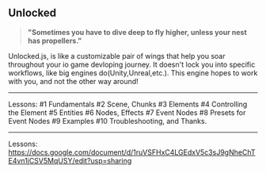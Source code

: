 ## Unlocked

> **"Sometimes you have to dive deep to fly higher, unless your nest has propellers."**

Unlocked.js, is like a customizable pair of wings that help you soar throughout your io game devloping journey.
It doesn't lock you into specific workflows, like big engines do(Unity,Unreal,etc.).
This engine hopes to work with you, and not the other way around!

---

Lessons:
#1 Fundamentals
#2 Scene, Chunks
#3 Elements
#4 Controlling the Element
#5 Entities
#6 Nodes, Effects
#7 Event Nodes
#8 Presets for Event Nodes
#9 Examples
#10 Troubleshooting, and Thanks.

---

Lessons:
https://docs.google.com/document/d/1ruVSFHxC4LGEdxV5c3sJ9gNheChTE4vn1jCSV5MqUSY/edit?usp=sharing
